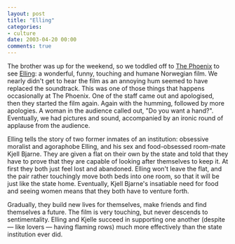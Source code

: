 ```yaml
---
layout: post
title: "Elling"
categories:
- culture
date: 2003-04-20 00:00
comments: true
---
```


<p>The brother was up for the weekend, so we toddled off to <a href="http://www.picturehouses.co.uk/site/cinemas/Oxford/local.htm">The Phoenix</a> to see <a href="http://www.iofilm.co.uk/fm/e/elling_2001.shtml" title="IOFilm review of Elling">Elling</a>: a wonderful, funny, touching and humane Norwegian film. We nearly didn't get to hear the film as an annoying hum seemed to have replaced the soundtrack. This was one of those things that happens occasionally at The Phoenix. One of the staff came out and apologised, then they started the film again. Again with the humming, followed by more apologies. A woman in the audience called out, "Do you want a hand?". Eventually, we had pictures and sound, accompanied by an ironic round of applause from the audience.</p>

<p>Elling tells the story of two former inmates of an institution: obsessive moralist and agoraphobe Elling, and his sex and food-obsessed room-mate Kjell Bjarne. They are given a flat on their own by the state and told that they have to prove that they are capable of looking after themselves to keep it. At first they both just feel lost and abandoned. Elling won't leave the flat, and the pair rather touchingly move both beds into one room, so that it will be just like the state home. Eventually, Kjell Bjarne's insatiable need for food and seeing women means that they both have to venture forth.</p>

<p>Gradually, they build new lives for themselves, make friends and find themselves a future. The film is very touching, but never descends to sentimentality. Elling and Kjelle succeed in supporting one another (despite &mdash; like lovers &mdash; having flaming rows) much more effectively than the state institution ever did.</p>


